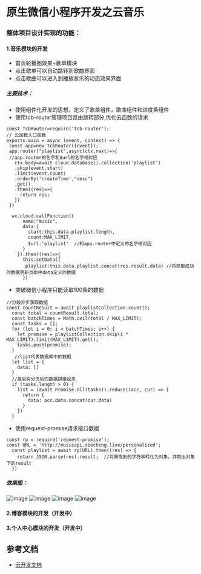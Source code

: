 # 原生微信小程序开发之云音乐
### 整体项目设计实现的功能：
#### 1.音乐模块的开发
* 首页轮播图效果+歌单模块
* 点击歌单可以自动跳转到歌曲界面
* 点击歌曲可以进入到播放音乐的动态效果界面
##### 主要技术：
* 使用组件化开发的思想，定义了歌单组件，歌曲组件和进度条组件
* 使用tcb-router管理项目路由跳转部分,优化云函数的请求
```
const TcbRouter=require('tcb-router');
// 云函数入口函数
exports.main = async (event, context) => {
 const app=new TcbRouter({event});
 app.router("playlist",async(ctx,next)=>{  
 //app.router的名字和$url的名字相对应
   ctx.body=await cloud.database().collection('playlist')
   .skip(event.start)
   .limit(event.count)
   .orderBy('createTime',"desc")
   .get()
   .then((res)=>{
     return res;
   })
 }) 
 
  wx.cloud.callFunction({
      name:"music",
      data:{
        start:this.data.playlist.length,
        count:MAX_LIMIT,
        $url:'playlist'  //和app.router中定义的名字相对应
      }
    }).then((res)=>{
      this.setData({
       playlist:this.data.playlist.concat(res.result.data) //将获取成功的数据更新页面中data定义的数据
      })
```
* 突破微信小程序只能读取100条的数据
```
//分段异步获取数据
const countResult = await playlistCollection.count();
  const total = countResult.total;
  const batchTimes = Math.ceil(total / MAX_LIMIT);
  const tasks = [];
  for (let i = 0; i < batchTimes; i++) {
    let promise = playlistCollection.skip(i * MAX_LIMIT).limit(MAX_LIMIT).get();
    tasks.push(promise);
  }
   //list代表数据库中的数据
  let list = {
    data: []
  }
  //最后将分页后的数据拼接起来
  if (tasks.length > 0) {
    list = (await Promise.all(tasks)).reduce((acc, cur) => {
      return {
        data: acc.data.concat(cur.data)
      }
    })
  }
```
* 使用request-promise请求接口数据  
```
const rp = require('request-promise'); 
const URL = 'http://musicapi.xiecheng.live/personalized';
  const playlist = await rp(URL).then((res) => {
    return JSON.parse(res).result;  //将获取到的字符串转化为对象，并取出对象下的result
  })
```
##### 效果图：
![image](https://github.com/jessalin737/xiaochengxu-Smart-classroom/blob/master/classroom-1.png)
![image](https://github.com/jessalin737/xiaochengxu-myMusic/blob/master/微信图片_20200714152125.png)
![image](https://github.com/jessalin737/xiaochengxu-myMusic/blob/master/微信图片_20200714152132.png)
![image](https://github.com/jessalin737/xiaochengxu-myMusic/blob/master/微信图片_20200714152137.png)
#### 2.博客模块的开发（开发中）
#### 3.个人中心模块的开发（开发中）


## 参考文档

- [云开发文档](https://developers.weixin.qq.com/miniprogram/dev/wxcloud/basis/getting-started.html)

